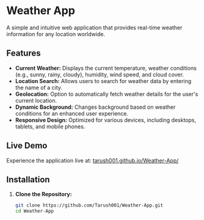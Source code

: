 # Weather App

A simple and intuitive web application that provides real-time weather information for any location worldwide.

## Features

- **Current Weather:** Displays the current temperature, weather conditions (e.g., sunny, rainy, cloudy), humidity, wind speed, and cloud cover.
- **Location Search:** Allows users to search for weather data by entering the name of a city.
- **Geolocation:** Option to automatically fetch weather details for the user's current location.
- **Dynamic Background:** Changes background based on weather conditions for an enhanced user experience.
- **Responsive Design:** Optimized for various devices, including desktops, tablets, and mobile phones.

## Live Demo

Experience the application live at: [tarush001.github.io/Weather-App/](https://tarush001.github.io/Weather-App/)

## Installation

1. **Clone the Repository:**

   ```bash
   git clone https://github.com/Tarush001/Weather-App.git
   cd Weather-App

